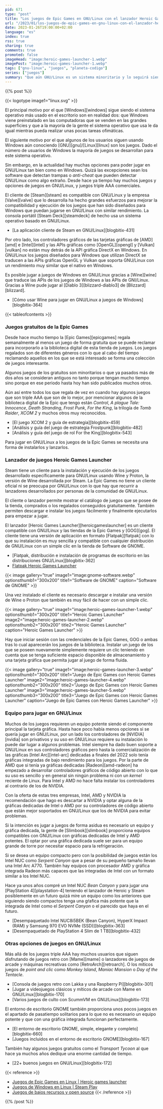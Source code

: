 ```yaml
---
pid: 671
type: "post"
title: "Los juegos de Epic Games en GNU/Linux con el lanzador Heroic Games Laucher"
url: "/2023/01/los-juegos-de-epic-games-en-gnu-linux-con-el-lanzador-heroic-games-laucher/"
date: 2023-01-26T19:00:00+02:00
language: "es"
index: true
rss: true
sharing: true
comments: true
promoted: false
imageHead: "image:heroic-games-launcher-1.webp"
imagePost: "image:heroic-games-launcher-1.webp"
tags: ["gnu-linux", "juegos", "planeta-codigo"]
series: ["juegos"]
summary: "Que aún GNU/Linux es un sistema minoritario y lo seguirá siendo es una realidad pero que en GNU/Linux no se puede jugar a los mismos juegos de Windows es ya un mito. El cliente de Steam para GNU/Linux da acceso al amplio catálogo de juegos de esta tienda donde la mayoría de juegos se puede jugar. En este artículo muestro como instalar y usar el cliente Heroic Games Launcher para las tiendas Epic Games y GOG que combinado con los juegos que regala semanalmente la Epic Games da acceso a un buen catálogo de juegos."
---
```


{{% post %}}

{{< logotype image1="linux.svg" >}}

El principal motivo por el que [Windows][windows] sigue siendo el sistema operativo más usado en el escritorio son en realidad dos: que Windows viene preinstalado en las computadoras que se venden en las grandes superficies y que a la mayoría de la gente el sistema operativo que usa le da igual mientras pueda realizar unas pocas tareas ofimáticas.

El siguiente motivo por el que algunos de los usuarios siguen usando Windows aún conociendo [GNU][gnu]/[Linux][linux] son los juegos. Dado el número de usuarios de Windows la mayoría de juegos se desarrollan para este sistema operativo.

Sin embargo, en la actualidad hay muchas opciones para poder jugar en GNU/Linux tan bien como en Windows. Quizá las excepciones sean los software que detectan trampas o _anti-cheat_ que pueden detectar GNU/Linux como algo extraño. Desde hace ya tiempo hay muchos juegos y opciones de juegos en GNU/Linux, y juegos triple AAA comerciales.

El cliente de [Steam][steam] es compatible con GNU/Linux y la empresa [Valve][valve] que lo desarrolla ha hecho grandes esfuerzos para mejorar la compatibilidad y ejecución de los juegos que han sido diseñados para Windows que puedan jugarse en GNU/Linux con similar rendimiento. La consola portátil [Steam Deck][steamdeck] de hecho usa un sistema operativo basado en GNU/Linux.

* [La aplicación cliente de Steam en GNU/Linux][blogbitix-431]

Por otro lado, los controladores gráficos de las tarjetas gráficas de [AMD][amd] e [Intel][intel] y las APIs gráficas como [OpenGL][opengl] y [Vulkan][vulkan] no están muy detrás de la API gráfica DirectX en Windows. En GNU/Linux los juegos diseñados para Windows que utilizan DirectX se traducen a las APIs gráficas OpenGL y Vulkan que soporta GNU/Linux con un rendimiento muy similar que el nativo en Windows.

Es posible jugar a juegos de Windows en GNU/Linux gracias a [Wine][wine] que traduce las APIs de los juegos de Windows a las APIs de GNI/Linux. Gracias a Wine pude jugar al [Diablo 3][blizzard-diablo3] de [Blizzard][blizzard].

* [Cómo usar Wine para jugar en GNU/Linux a juegos de Windows][blogbitix-364]

{{< tableofcontents >}}

### Juegos gratuitos de la Epic Games

Desde hace mucho tiempo la [Epic Games][epicgames] regala semanalmente al menos un juego de forma gratuita que se puede reclamar para incorporarlo a la biblioteca digital de esta tienda de juegos. Los juegos regalados son de diferentes géneros con lo que al cabo del tiempo reclamando aquellos en los que se está interesado se forma una colección de juegos interesante.

Algunos juegos de los gratuitos son minoritarios o que ya pasados más de dos años se consideran antiguos no tanto porque tengan mucho tiempo sino porque en ese periodo hasta hoy han sido publicados muchos otros.

Aún así entre todos los que regala de vez en cuando hay algunos juegos que son triple AAA que son de lo mejor, por mencionar algunos de la biblioteca digital de la Epic que tengo están _Control_, _A plague Tale: Innocence_, _Death Stranding_, _Frost Punk_, _For the King_, la trilogía de _Tomb Raider_, _XCOM 2_ y muchos otros muy reconocidos.

* [El juego XCOM 2 y guía de estrategia][blogbitix-459]
* [Análisis y guía del juego de estrategia Frostpunk][blogbitix-482]
* [Análisis y guía del juego de rol For the King][blogbitix-543]

Para jugar en GNU/Linux a los juegos de la Epic Games se necesita una forma de instalarlos y lanzarlos.

### Lanzador de juegos Heroic Games Launcher

Steam tiene un cliente para la instalación y ejecución de los juegos desarrollado específicamente para GNU/Linux usando Wine y Proton, la versión de Wine desarrollada por Steam. La Epic Games no tiene un cliente oficial ni se preocupa por GNU/Linux con lo que hay que recurrir a lanzadores desarrollados por personas de la comunidad de GNU/Linux.

El cliente o lanzador permite mostrar el catálogo de juegos que se posee de la tienda, comprados o los regalados conseguidos gratuitamente. También permiten descargar e instalar los juegos fácilmente y finalmente ejecutarlos para empezar a jugar.

El lanzador [Heroic Games Launcher][heroicgameslauncher] es un cliente compatible con GNU/Linux y las tiendas de la Epic Games y [GOG][gog]. El cliente tiene una versión de aplicación en formato [Flatpak][flatpak] con lo que su instalación es muy sencilla y compatible con cualquier distribución de GNU/Linux con un simple clic en la tienda de Software de GNOME.

* [Flatpak, distribución e instalación de programas de escritorio en las distribuciones GNU/Linux][blogbitix-362]
* [Flatpak Heroic Games Launcher](https://flathub.org/apps/details/com.heroicgameslauncher.hgl)

{{< image
    gallery="true"
    image1="image:gnome-software.webp" optionsthumb1="300x200" title1="Software de GNOME"
    caption="Software de GNOME" >}}

Una vez instalado el cliente es necesario descargar e instalar una versión de Wine o Proton que también es muy fácil de hacer con un simple clic.

{{< image
    gallery="true"
    image1="image:heroic-games-launcher-1.webp" optionsthumb1="300x200" title1="Heroic Games Launcher"
    image2="image:heroic-games-launcher-2.webp" optionsthumb2="300x200" title2="Heroic Games Launcher"
    caption="Heroic Games Launcher" >}}

Hay que iniciar sesión con las credenciales de la Epic Games, GOG o ambas tras lo cual aparecerán los juegos de la biblioteca. Instalar un juego de los que se poseen nuevamente simplemente requiere un clic teniendo en cuenta que se tenga suficiente espacio disponible de almacenamiento y una tarjeta gráfica que permita jugar al juego de forma fluida.

{{< image
    gallery="true"
    image1="image:heroic-games-launcher-3.webp" optionsthumb1="300x200" title1="Juego de Epic Games con Heroic Games Launcher"
    image2="image:heroic-games-launcher-4.webp" optionsthumb2="300x200" title2="Juego de Epic Games con Heroic Games Launcher"
    image3="image:heroic-games-launcher-5.webp" optionsthumb3="300x200" title3="Juego de Epic Games con Heroic Games Launcher"
    caption="Juego de Epic Games con Heroic Games Launcher" >}}

### Equipo para jugar en GNU/Linux

Muchos de los juegos requieren un equipo potente siendo el componente principal la tarjeta gráfica. Hasta hace poco había menos opciones si se quería jugar en GNU/Linux, por un lado los controladores de [NVIDIA][nvidia] son privativos y su uso en GNU/Linux requiere su instalación lo puede dar lugar a algunos problemas. Intel siempre ha dado buen soporte a GNU/Linux en sus controladores gráficos pero hasta la comercialización de las gráficas [Intel Arc][intel-arc] dedicadas a finales del 2022 solo tenía gráficas integradas de bajo rendimiento para los juegos. Por la parte de AMD que si tenía ya gráficas dedicadas [Radeon][amd-radeon] ha empezado a desarrollar controladores gráficos de código abierto con lo que su uso es sencillo y en general sin ningún problema ni con un _kernel_ reciente de Linux. Para Intel y AMD no hace falta instalar los controladores al contrario de los de NVIDIA.

Con la oferta de estas tres empresas, Intel, AMD y NVIDIA la recomendación que hago es descartar a NVIDIA y optar alguna de la gráficas dedicadas de Intel o AMD por su controladores de código abierto que están mejor soportados en GNU/Linux que los de NVIDIA para evitar problemas.

Si la intención es jugar a juegos de forma asidua es necesario un equipo y gráfica dedicada, la gente de [Slimbook][slimbook] proporciona equipos compatibles con GNU/Linux con gráficas dedicadas de Intel y AMD potentes. El optar por una gráfica dedicada suele ser para un equipo grande de torre por necesitar espacio para la refrigeración.

Si se desea un equipo compacto pero con la posibilidad de juegos están los Intel NUC como _Serpent Canyon_ que a pesar de su pequeño tamaño llevan una Intel Arc A770. También hay equipos con procesador AMD y gráfica integrada Radeon más capaces que las integradas de Intel con un formato similar a los Intel NUC.

Hace ya unos años compré un Intel NUC _Bean Canyon_ y para jugar una [PlayStation 4][playstation-4] teniendo el lanzador de Heroic y Steam posiblemente en un futuro quizá mire un equipo como los anteriores que siguiendo siendo compactos tenga una gŕafica más potente que la integrada de Intel como el _Serpent Canyon_ o el parecido que haya en el futuro.

* [Desempaquetado Intel NUC8i5BEK (Bean Canyon), HyperX Impact (RAM) y Samsung 970 EVO NVMe (SSD)][blogbitix-363]
* [Desempaquetado de PlayStation 4 Slim de 1 TB][blogbitix-432]

### Otras opciones de juegos en GNU/Linux

Más allá de los juegos triple AAA hay muchos usuarios que siguen disfrutando de juegos retro con [Mame][mame] o lanzadores de juegos de arcade y máquinas recreativas como [RetroArch][retroarch]. O los míticos juegos de _point and clic_ como _Monkey Island_, _Maniac Mansion_ o _Day of the Tentacle_.

* [Consola de juegos retro con Lakka y una Raspberry Pi][blogbitix-301]
* [Jugar a videojuegos clásicos y míticos de arcade con Mame en GNU/Linux][blogbitix-170]
* [Varios juegos de culto con ScummVM en GNU/Linux][blogbitix-173]

El entorno de escritorio GNOME también proporciona unos pocos juegos en el apartado de pasatiempo solitarios para lo que no es necesario un equipo potente y que con una gráfica integrada funcionan perfectamente.

* [El entorno de escritorio GNOME, simple, elegante y completo][blogbitix-660]
* [Juegos incluidos en el entorno de escritorio GNOME][blogbitix-167]

También hay algunos juegos gratuitos como el _Transport Tycoon_ al que hace ya muchos años dedique una enorme cantidad de tiempo.

* [22+ buenos juegos en GNU/Linux][blogbitix-172]

{{< reference >}}
* [Juegos de Epic Games en Linux | Heroic games launcher](https://www.youtube.com/watch?v=lgAGPhHYVNM)
* [Juegos de Windows en Linux | Steam Play](https://www.youtube.com/watch?v=2ROg_aTWGV8)
* [Juegos de bajos recursos y open source](https://www.youtube.com/watch?v=erphUB2Mf4Q)
{{< /reference >}}

{{% /post %}}